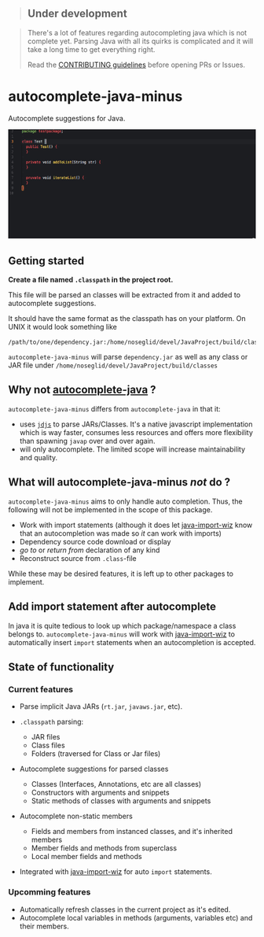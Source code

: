 >## Under development

> There's a lot of features regarding autocompleting java which is
> not complete yet. Parsing Java with all its quirks is complicated
> and it will take a long time to get everything right.
>
> Read the [CONTRIBUTING guidelines](CONTRIBUTING.md) before
> opening PRs or Issues.


# autocomplete-java-minus

Autocomplete suggestions for Java.

![Demonstrative autocompletion](autocomplete.gif?raw=true "Autocomplete")

## Getting started

**Create a file named `.classpath` in the project root.**

This file will be parsed an classes will be extracted from it and added
to autocomplete suggestions.

It should have the same format as the classpath
has on your platform. On UNIX it would look something like

```shell
/path/to/one/dependency.jar:/home/noseglid/devel/JavaProject/build/classes
```

`autocomplete-java-minus` will parse `dependency.jar` as well as any
class or JAR file under `/home/noseglid/devel/JavaProject/build/classes`

## Why not [autocomplete-java](https://atom.io/packages/autocomplete-java) ?

`autocomplete-java-minus` differs from `autocomplete-java` in that it:

  * uses [`jdjs`](http://npmjs.com/jdjs) to parse JARs/Classes. It's a native javascript implementation which is way faster, consumes less resources and offers more flexibility than spawning `javap` over and over again.
  * will only autocomplete. The limited scope will increase maintainability and quality.


## What will autocomplete-java-minus _not_ do ?

`autocomplete-java-minus` aims to only handle auto completion. Thus, the following will not be implemented in the scope of this package.

  * Work with import statements (although it does let [java-import-wiz](https://github.com/noseglid/java-import-wiz) know that an autocompletion was made so *it* can work with imports)
  * Dependency source code download or display
  * *go to* or *return from* declaration of any kind
  * Reconstruct source from `.class`-file

While these may be desired features, it is left up to other packages to implement.

## Add import statement after autocomplete

In java it is quite tedious to look up which package/namespace
a class belongs to. `autocomplete-java-minus` will work with
[java-import-wiz](https://github.com/noseglid/java-import-wiz)
to automatically insert `import` statements when an autocompletion is accepted.

## State of functionality

### Current features

  * Parse implicit Java JARs (`rt.jar`, `javaws.jar`, etc).
  * `.classpath` parsing:
    - JAR files
    - Class files
    - Folders (traversed for Class or Jar files)
  * Autocomplete suggestions for parsed classes
    - Classes (Interfaces, Annotations, etc are all classes)
    - Constructors with arguments and snippets
    - Static methods of classes with arguments and snippets
  * Autocomplete non-static members
    - Fields and members from instanced classes, and it's inherited members
    - Member fields and methods from superclass
    - Local member fields and methods

  * Integrated with [java-import-wiz](https://github.com/noseglid/java-import-wiz) for auto `import` statements.

### Upcomming features

  * Automatically refresh classes in the current project as it's edited.
  * Autocomplete local variables in methods (arguments, variables etc) and their members.
